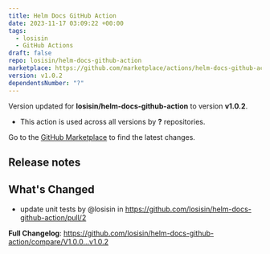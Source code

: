 ```yaml
---
title: Helm Docs GitHub Action
date: 2023-11-17 03:09:22 +00:00
tags:
  - losisin
  - GitHub Actions
draft: false
repo: losisin/helm-docs-github-action
marketplace: https://github.com/marketplace/actions/helm-docs-github-action
version: v1.0.2
dependentsNumber: "?"
---
```



Version updated for **losisin/helm-docs-github-action** to version **v1.0.2**.
- This action is used across all versions by **?** repositories.

Go to the [GitHub Marketplace](https://github.com/marketplace/actions/helm-docs-github-action) to find the latest changes.

## Release notes

## What's Changed
* update unit tests by @losisin in https://github.com/losisin/helm-docs-github-action/pull/2


**Full Changelog**: https://github.com/losisin/helm-docs-github-action/compare/V1.0.0...v1.0.2
